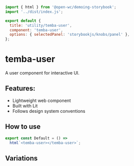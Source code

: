 ```js script
import { html } from '@open-wc/demoing-storybook';
import '../dist/index.js';

export default {
  title: 'utility/temba-user',
  component: 'temba-user',
  options: { selectedPanel: 'storybookjs/knobs/panel' },
};
```

# temba-user

A user component for interactive UI.

## Features:

- Lightweight web component
- Built with Lit
- Follows design system conventions

## How to use

```js preview-story
export const Default = () =>
  html`<temba-user></temba-user>`;
```

## Variations

